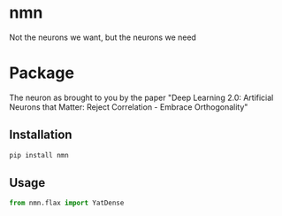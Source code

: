 # nmn
Not the neurons we want, but the neurons we need

# Package

The neuron as brought to you by the paper "Deep Learning 2.0: Artificial Neurons that Matter: Reject Correlation - Embrace Orthogonality"

## Installation

```bash
pip install nmn
```

## Usage

```python
from nmn.flax import YatDense
```
